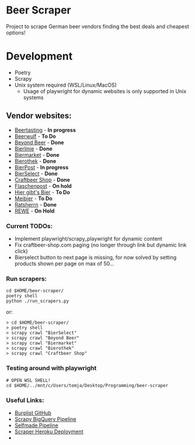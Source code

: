 # Beer Scraper
Project to scrape German beer vendors finding the best deals and cheapest options!

# Development

- Poetry
- Scrapy
- Unix system required (WSL/Linux/MacOS)
  - Usage of playwright for dynamic websites is only supported in Unix systems

## Vendor websites:
* [Beertasting](https://www.beertasting.com/de-de) - __In progress__
* [Beerwulf](https://www.beerwulf.com/de-de/) - __To Do__
* [Beyond Beer]() - __Done__
* [Bierlinie](https://www.bierlinie-shop.de/) - __Done__
* [Biermarket](https://www.biermarket.de/) - __Done__
* [Bierothek]() - __Done__
* [BierPost]() - __In progress__
* [BierSelect]() - __Done__
* [Craftbeer Shop](https://www.craftbeer-shop.com/) - __Done__
* [Flaschenpost](https://www.flaschenpost.de/) - __On hold__
* [Hier gibt's Bier](https://www.hier-gibts-bier.de/de/) - __To Do__
* [Meibier](https://www.meibier.de/) - __To Do__
* [Ratsherrn]() - __Done__
* [REWE]() - __On Hold__

### Current TODOs:
* Implement playwright/scrapy_playwright for dynamic content
* Fix craftbeer-shop.com paging (no longer through link but dynamic link click)
* Bierselect button to next page is missing, for now solved by setting products shown per page on max of 50... 


### Run scrapers:
```shell
cd $HOME/beer-scraper/
poetry shell
python ./run_scrapers.py
```

or:

```shell
> cd $HOME/beer-scraper/
> poetry shell
> scrapy crawl "BierSelect"
> scrapy crawl "Beyond Beer"
> scrapy crawl "Biermarket"
> scrapy crawl "Bierothek" 
> scrapy crawl "Craftbeer Shop"   
```


### Testing around with playwright

```shell
# OPEN WSL SHELL!
cd $HOME/../mnt/c/Users/tomja/Desktop/Programming/beer-scraper
```

### Useful Links:

* [Burplist GitHub](https://github.com/ngshiheng/burplist)
* [Scrapy BigQuery Pipeline](https://github.com/8W9aG/scrapy-bigquery/blob/main/bigquerypipeline/pipelines.py)
* [Selfmade Pipeline](https://github.com/djchie/webreg_scrapy/tree/master/webreg_scrapy)
* [Scraper Heroku Deployment](https://medium.com/geekculture/how-to-deploy-python-scrapy-spiders-for-free-on-cloud-154536ce5e89)
* 